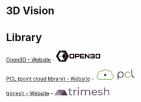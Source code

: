 # 3D Vision



# Library

[Open3D - Website](https://www.open3d.org/) - <img src="Pics/Open3D/open3d001.png" width=120>


[PCL (point cloud library) - Website](https://pointclouds.org/) - <img src="Pics/PCL/pcl001.png" width=110>


[trimesh - Website](https://trimesh.org/) - <img src="Pics/TriMesh/trimesh001.png" width=150>



